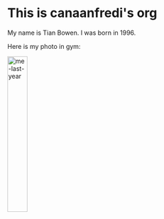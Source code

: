 # This is canaanfredi's org

My name is Tian Bowen.
I was born in 1996.

Here is my photo in gym:

<img src="https://user-images.githubusercontent.com/97597284/157415718-201a1b2f-0ab9-440d-b0d2-b5847a3f65c6.jpg" alt="me-last-year" width="30%" />
